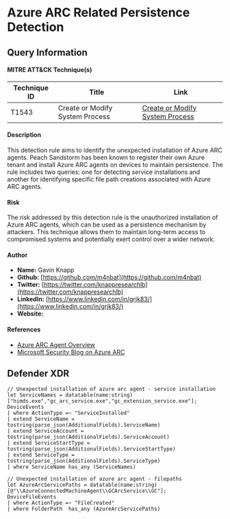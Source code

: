 # Azure ARC Related Persistence Detection

## Query Information

#### MITRE ATT&CK Technique(s)

| Technique ID | Title                            | Link                                   |
|--------------|----------------------------------|----------------------------------------|
| T1543        | Create or Modify System Process  | [Create or Modify System Process](https://attack.mitre.org/techniques/T1543/) |

#### Description
This detection rule aims to identify the unexpected installation of Azure ARC agents. Peach Sandstorm has been known to register their own Azure tenant and install Azure ARC agents on devices to maintain persistence. The rule includes two queries: one for detecting service installations and another for identifying specific file path creations associated with Azure ARC agents.

#### Risk
The risk addressed by this detection rule is the unauthorized installation of Azure ARC agents, which can be used as a persistence mechanism by attackers. This technique allows them to maintain long-term access to compromised systems and potentially exert control over a wider network.

#### Author 
- **Name:** Gavin Knapp
- **Github:** [https://github.com/m4nbat](https://github.com/m4nbat)
- **Twitter:** [https://twitter.com/knappresearchlb](https://twitter.com/knappresearchlb)
- **LinkedIn:** [https://www.linkedin.com/in/grjk83/](https://www.linkedin.com/in/grjk83/)
- **Website:**

#### References
- [Azure ARC Agent Overview](https://learn.microsoft.com/en-us/azure/azure-arc/servers/agent-overview)
- [Microsoft Security Blog on Azure ARC](https://www.microsoft.com/en-us/security/blog/2023/09/14/peach-sandstorm-password-spray-campaigns-enable-intelligence-collection-at-high-value-targets/)

## Defender XDR
```KQL
// Unexpected installation of azure arc agent - service installation
let ServiceNames = datatable(name:string)["himds.exe","gc_arc_service.exe","gc_extension_service.exe"];
DeviceEvents
| where ActionType =~ "ServiceInstalled"
| extend ServiceName = tostring(parse_json(AdditionalFields).ServiceName)
| extend ServiceAccount = tostring(parse_json(AdditionalFields).ServiceAccount)
| extend ServiceStartType = tostring(parse_json(AdditionalFields).ServiceStartType)
| extend ServiceType = tostring(parse_json(AdditionalFields).ServiceType)
| where ServiceName has_any (ServiceNames)
```

```KQL
// Unexpected installation of azure arc agent - filepaths
let AzureArcServicePaths = datatable(name:string)[@"\\AzureConnectedMachineAgent\\GCArcService\\GC"];
DeviceFileEvents
| where ActionType =~ "FileCreated"
| where FolderPath  has_any (AzureArcServicePaths)
```
